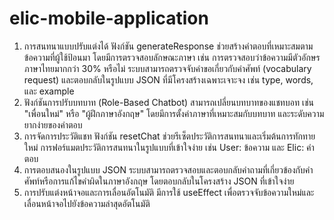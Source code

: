 ﻿# elic-mobile-application
1. การสนทนาแบบปรับแต่งได้
ฟังก์ชัน generateResponse ช่วยสร้างคำตอบที่เหมาะสมตามข้อความที่ผู้ใช้ป้อนมา โดยมีการตรวจสอบลักษณะภาษา เช่น การตรวจสอบว่าข้อความมีตัวอักษรภาษาไทยมากกว่า 30% หรือไม่
ระบบสามารถตรวจจับคำขอเกี่ยวกับคำศัพท์ (vocabulary request) และตอบกลับในรูปแบบ JSON ที่มีโครงสร้างเฉพาะเจาะจง เช่น type, words, และ example
2. ฟังก์ชันการปรับบทบาท (Role-Based Chatbot)
สามารถเปลี่ยนบทบาทของแชทบอท เช่น "เพื่อนใหม่" หรือ "ผู้ฝึกภาษาอังกฤษ" โดยมีการตั้งค่าภาษาที่เหมาะสมกับบทบาท และระดับความยากง่ายของคำตอบ
3. การจัดการประวัติแชท
ฟังก์ชัน resetChat ช่วยรีเซ็ตประวัติการสนทนาและเริ่มต้นการทักทายใหม่
การฟอร์แมตประวัติการสนทนาในรูปแบบที่เข้าใจง่าย เช่น User: ข้อความ และ Elic: คำตอบ
4. การตอบสนองในรูปแบบ JSON
ระบบสามารถตรวจสอบและตอบกลับคำถามที่เกี่ยวข้องกับคำศัพท์หรือการแก้ไขคำผิดในภาษาอังกฤษ โดยตอบกลับในโครงสร้าง JSON ที่เข้าใจง่าย
5. การปรับแต่งหน้าจอและการเลื่อนอัตโนมัติ
มีการใช้ useEffect เพื่อตรวจจับข้อความใหม่และเลื่อนหน้าจอไปยังข้อความล่าสุดอัตโนมัติ

